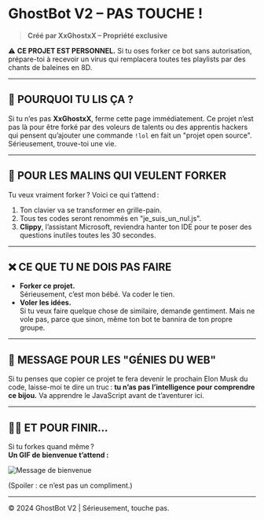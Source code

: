 # GhostBot V2 – PAS TOUCHE !

> **Créé par XxGhostxX – Propriété exclusive**

⚠️ **CE PROJET EST PERSONNEL.** Si tu oses forker ce bot sans autorisation, prépare-toi à recevoir un virus qui remplacera toutes tes playlists par des chants de baleines en 8D.

---

## 🛑 POURQUOI TU LIS ÇA ?

Si tu n’es pas **XxGhostxX**, ferme cette page immédiatement. Ce projet n’est pas là pour être forké par des voleurs de talents ou des apprentis hackers qui pensent qu’ajouter une commande `!lol` en fait un "projet open source". Sérieusement, trouve-toi une vie.

---

## 🚨 POUR LES MALINS QUI VEULENT FORKER

Tu veux vraiment forker ? Voici ce qui t’attend :

1. Ton clavier va se transformer en grille-pain.  
2. Tous tes codes seront renommés en "je_suis_un_nul.js".  
3. **Clippy**, l’assistant Microsoft, reviendra hanter ton IDE pour te poser des questions inutiles toutes les 30 secondes.

---

## ❌ CE QUE TU NE DOIS PAS FAIRE

- **Forker ce projet.**  
  Sérieusement, c’est mon bébé. Va coder le tien.  
- **Voler les idées.**  
  Si tu veux faire quelque chose de similaire, demande gentiment. Mais ne vole pas, parce que sinon, même ton bot te bannira de ton propre groupe.

---

## 🤬 MESSAGE POUR LES "GÉNIES DU WEB"

Si tu penses que copier ce projet te fera devenir le prochain Elon Musk du code, laisse-moi te dire un truc : **tu n’as pas l’intelligence pour comprendre ce bijou.** Va apprendre le JavaScript avant de t’aventurer ici.

---

## 🙅‍♂️ ET POUR FINIR…

Si tu forkes quand même ?  
**Un GIF de bienvenue t’attend :**

![Message de bienvenue](https://i.imgur.com/hDDJdrC.gif)

(Spoiler : ce n’est pas un compliment.)

---

© 2024 GhostBot V2 | Sérieusement, touche pas.
